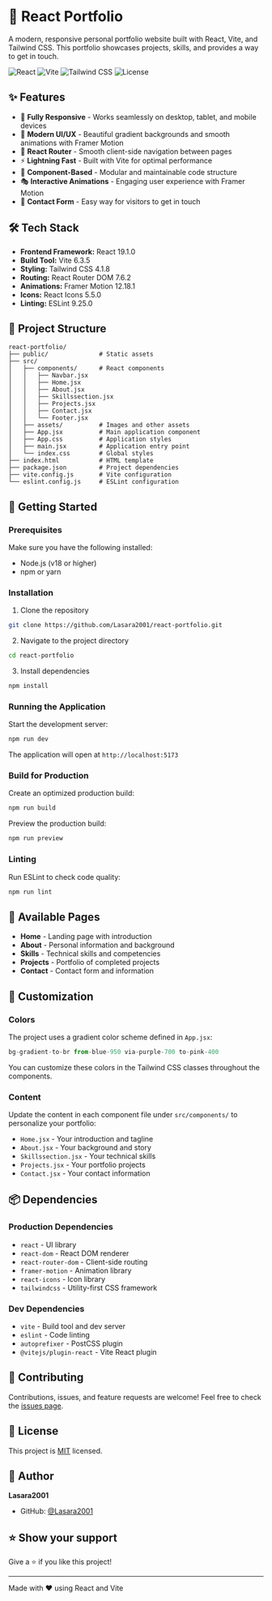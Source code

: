 # 🚀 React Portfolio

A modern, responsive personal portfolio website built with React, Vite, and Tailwind CSS. This portfolio showcases projects, skills, and provides a way to get in touch.

![React](https://img.shields.io/badge/React-19.1.0-blue?logo=react)
![Vite](https://img.shields.io/badge/Vite-6.3.5-purple?logo=vite)
![Tailwind CSS](https://img.shields.io/badge/Tailwind%20CSS-4.1.8-06B6D4?logo=tailwindcss)
![License](https://img.shields.io/badge/license-MIT-green)

## ✨ Features

- 📱 **Fully Responsive** - Works seamlessly on desktop, tablet, and mobile devices
- 🎨 **Modern UI/UX** - Beautiful gradient backgrounds and smooth animations with Framer Motion
- 🧭 **React Router** - Smooth client-side navigation between pages
- ⚡ **Lightning Fast** - Built with Vite for optimal performance
- 🎯 **Component-Based** - Modular and maintainable code structure
- 🎭 **Interactive Animations** - Engaging user experience with Framer Motion
- 📧 **Contact Form** - Easy way for visitors to get in touch

## 🛠️ Tech Stack

- **Frontend Framework:** React 19.1.0
- **Build Tool:** Vite 6.3.5
- **Styling:** Tailwind CSS 4.1.8
- **Routing:** React Router DOM 7.6.2
- **Animations:** Framer Motion 12.18.1
- **Icons:** React Icons 5.5.0
- **Linting:** ESLint 9.25.0

## 📁 Project Structure

```
react-portfolio/
├── public/              # Static assets
├── src/
│   ├── components/      # React components
│   │   ├── Navbar.jsx
│   │   ├── Home.jsx
│   │   ├── About.jsx
│   │   ├── Skillssection.jsx
│   │   ├── Projects.jsx
│   │   ├── Contact.jsx
│   │   └── Footer.jsx
│   ├── assets/          # Images and other assets
│   ├── App.jsx          # Main application component
│   ├── App.css          # Application styles
│   ├── main.jsx         # Application entry point
│   └── index.css        # Global styles
├── index.html           # HTML template
├── package.json         # Project dependencies
├── vite.config.js       # Vite configuration
└── eslint.config.js     # ESLint configuration
```

## 🚀 Getting Started

### Prerequisites

Make sure you have the following installed:
- Node.js (v18 or higher)
- npm or yarn

### Installation

1. Clone the repository
```bash
git clone https://github.com/Lasara2001/react-portfolio.git
```

2. Navigate to the project directory
```bash
cd react-portfolio
```

3. Install dependencies
```bash
npm install
```

### Running the Application

Start the development server:
```bash
npm run dev
```

The application will open at `http://localhost:5173`

### Build for Production

Create an optimized production build:
```bash
npm run build
```

Preview the production build:
```bash
npm run preview
```

### Linting

Run ESLint to check code quality:
```bash
npm run lint
```

## 📄 Available Pages

- **Home** - Landing page with introduction
- **About** - Personal information and background
- **Skills** - Technical skills and competencies
- **Projects** - Portfolio of completed projects
- **Contact** - Contact form and information

## 🎨 Customization

### Colors

The project uses a gradient color scheme defined in `App.jsx`:
```jsx
bg-gradient-to-br from-blue-950 via-purple-700 to-pink-400
```

You can customize these colors in the Tailwind CSS classes throughout the components.

### Content

Update the content in each component file under `src/components/` to personalize your portfolio:
- `Home.jsx` - Your introduction and tagline
- `About.jsx` - Your background and story
- `Skillssection.jsx` - Your technical skills
- `Projects.jsx` - Your portfolio projects
- `Contact.jsx` - Your contact information

## 📦 Dependencies

### Production Dependencies
- `react` - UI library
- `react-dom` - React DOM renderer
- `react-router-dom` - Client-side routing
- `framer-motion` - Animation library
- `react-icons` - Icon library
- `tailwindcss` - Utility-first CSS framework

### Dev Dependencies
- `vite` - Build tool and dev server
- `eslint` - Code linting
- `autoprefixer` - PostCSS plugin
- `@vitejs/plugin-react` - Vite React plugin

## 🤝 Contributing

Contributions, issues, and feature requests are welcome! Feel free to check the [issues page](https://github.com/Lasara2001/react-portfolio/issues).

## 📝 License

This project is [MIT](LICENSE) licensed.

## 👤 Author

**Lasara2001**
- GitHub: [@Lasara2001](https://github.com/Lasara2001)

## ⭐ Show your support

Give a ⭐️ if you like this project!

---

Made with ❤️ using React and Vite
